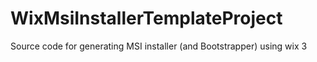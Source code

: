 # WixMsiInstallerTemplateProject
Source code for generating MSI installer (and Bootstrapper) using wix 3
